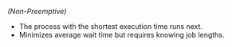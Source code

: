 _(Non-Preemptive)_

- The process with the shortest execution time runs next.
- Minimizes average wait time but requires knowing job lengths.